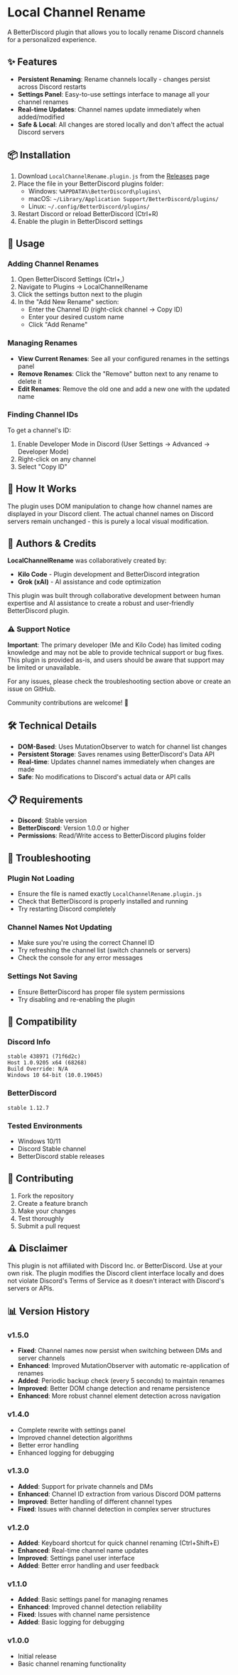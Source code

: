 # Local Channel Rename

A BetterDiscord plugin that allows you to locally rename Discord channels for a personalized experience.

## ✨ Features

- **Persistent Renaming**: Rename channels locally - changes persist across Discord restarts
- **Settings Panel**: Easy-to-use settings interface to manage all your channel renames
- **Real-time Updates**: Channel names update immediately when added/modified
- **Safe & Local**: All changes are stored locally and don't affect the actual Discord servers


## 📦 Installation

1. Download `LocalChannelRename.plugin.js` from the [Releases](https://github.com/thenightmvre/LocalChannelRename/releases/tag/DiscordPlugin) page
2. Place the file in your BetterDiscord plugins folder:
   - Windows: `%APPDATA%\BetterDiscord\plugins\`
   - macOS: `~/Library/Application Support/BetterDiscord/plugins/`
   - Linux: `~/.config/BetterDiscord/plugins/`
3. Restart Discord or reload BetterDiscord (Ctrl+R)
4. Enable the plugin in BetterDiscord settings


## 🚀 Usage

### Adding Channel Renames

1. Open BetterDiscord Settings (Ctrl+,)
2. Navigate to Plugins → LocalChannelRename
3. Click the settings button next to the plugin
4. In the "Add New Rename" section:
   - Enter the Channel ID (right-click channel → Copy ID)
   - Enter your desired custom name
   - Click "Add Rename"

### Managing Renames

- **View Current Renames**: See all your configured renames in the settings panel
- **Remove Renames**: Click the "Remove" button next to any rename to delete it
- **Edit Renames**: Remove the old one and add a new one with the updated name

### Finding Channel IDs

To get a channel's ID:
1. Enable Developer Mode in Discord (User Settings → Advanced → Developer Mode)
2. Right-click on any channel
3. Select "Copy ID"


## 🔧 How It Works

The plugin uses DOM manipulation to change how channel names are displayed in your Discord client. The actual channel names on Discord servers remain unchanged - this is purely a local visual modification.

## 👥 Authors & Credits

**LocalChannelRename** was collaboratively created by:

- **Kilo Code** - Plugin development and BetterDiscord integration
- **Grok (xAI)** - AI assistance and code optimization

This plugin was built through collaborative development between human expertise and AI assistance to create a robust and user-friendly BetterDiscord plugin.

### ⚠️ Support Notice
**Important**: The primary developer (Me and Kilo Code) has limited coding knowledge and may not be able to provide technical support or bug fixes. This plugin is provided as-is, and users should be aware that support may be limited or unavailable.

For any issues, please check the troubleshooting section above or create an issue on GitHub. 

Community contributions are welcome! 🤍


## 🛠️ Technical Details

- **DOM-Based**: Uses MutationObserver to watch for channel list changes
- **Persistent Storage**: Saves renames using BetterDiscord's Data API
- **Real-time**: Updates channel names immediately when changes are made
- **Safe**: No modifications to Discord's actual data or API calls


## 📋 Requirements

- **Discord**: Stable version
- **BetterDiscord**: Version 1.0.0 or higher
- **Permissions**: Read/Write access to BetterDiscord plugins folder


## 🐛 Troubleshooting

### Plugin Not Loading
- Ensure the file is named exactly `LocalChannelRename.plugin.js`
- Check that BetterDiscord is properly installed and running
- Try restarting Discord completely

### Channel Names Not Updating
- Make sure you're using the correct Channel ID
- Try refreshing the channel list (switch channels or servers)
- Check the console for any error messages

### Settings Not Saving
- Ensure BetterDiscord has proper file system permissions
- Try disabling and re-enabling the plugin


## 📄 Compatibility

### Discord Info
```
stable 438971 (71f6d2c)
Host 1.0.9205 x64 (68268)
Build Override: N/A
Windows 10 64-bit (10.0.19045)
```

### BetterDiscord
```
stable 1.12.7
```

### Tested Environments
- Windows 10/11
- Discord Stable channel
- BetterDiscord stable releases


## 🤝 Contributing

1. Fork the repository
2. Create a feature branch
3. Make your changes
4. Test thoroughly
5. Submit a pull request


## ⚠️ Disclaimer

This plugin is not affiliated with Discord Inc. or BetterDiscord. Use at your own risk. The plugin modifies the Discord client interface locally and does not violate Discord's Terms of Service as it doesn't interact with Discord's servers or APIs.


## 📊 Version History

### v1.5.0
- **Fixed**: Channel names now persist when switching between DMs and server channels
- **Enhanced**: Improved MutationObserver with automatic re-application of renames
- **Added**: Periodic backup check (every 5 seconds) to maintain renames
- **Improved**: Better DOM change detection and rename persistence
- **Enhanced**: More robust channel element detection across navigation

### v1.4.0
- Complete rewrite with settings panel
- Improved channel detection algorithms
- Better error handling
- Enhanced logging for debugging

### v1.3.0
- **Added**: Support for private channels and DMs
- **Enhanced**: Channel ID extraction from various Discord DOM patterns
- **Improved**: Better handling of different channel types
- **Fixed**: Issues with channel detection in complex server structures

### v1.2.0
- **Added**: Keyboard shortcut for quick channel renaming (Ctrl+Shift+E)
- **Enhanced**: Real-time channel name updates
- **Improved**: Settings panel user interface
- **Added**: Better error handling and user feedback

### v1.1.0
- **Added**: Basic settings panel for managing renames
- **Enhanced**: Improved channel detection reliability
- **Fixed**: Issues with channel name persistence
- **Added**: Basic logging for debugging

### v1.0.0
- Initial release
- Basic channel renaming functionality
